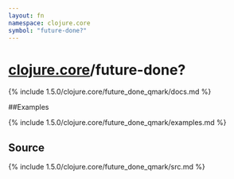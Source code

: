 ```yaml
---
layout: fn
namespace: clojure.core
symbol: "future-done?"
---
```


# [clojure.core](../)/future-done?

{% include 1.5.0/clojure.core/future_done_qmark/docs.md %}

##Examples

{% include 1.5.0/clojure.core/future_done_qmark/examples.md %}
## Source
{% include 1.5.0/clojure.core/future_done_qmark/src.md %}

